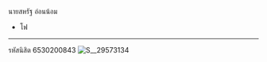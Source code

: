 นายสหรัฐ อ่อนน้อม
* โฟ
---

รหัสนิสิต 6530200843
![S__29573134](https://github.com/user-attachments/assets/32057c08-5277-425c-ac9b-2c25c1c1b501)

